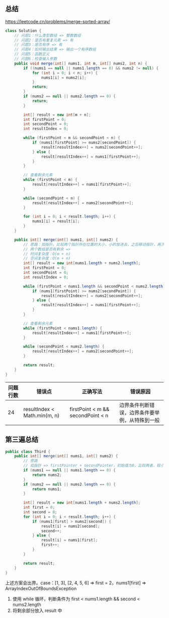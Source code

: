 ## 总结

https://leetcode.cn/problems/merge-sorted-array/

```java
class Solution {
    // 问题1：什么类型数组 => 整数数组
    // 问题2：是否有重复元素 => 有
    // 问题3：是否有序 => 有
    // 问题4：如何输出结果 => 输出一个有序数组
    // 问题5：函数定义
    // 问题6：检查输入参数
    public void merge(int[] nums1, int m, int[] nums2, int n) {
        if ((nums1 == null || nums1.length == 0) && nums2 != null) {
            for (int i = 0; i < n; i++) {
                nums1[i] = nums2[i];
            }
            return;
        }
        if (nums2 == null || nums2.length == 0) {
            return;
        }

        int[] result = new int[m + n];
        int firstPoint = 0;
        int secondPoint = 0;
        int resultIndex = 0;

        while (firstPoint < m && secondPoint < n) {
            if (nums1[firstPoint] >= nums2[secondPoint]) {
                result[resultIndex++] = nums2[secondPoint++];
            } else {
                result[resultIndex++] = nums1[firstPoint++];
            }
        }

        // 查看剩余元素
        while (firstPoint < m) {
            result[resultIndex++] = nums1[firstPoint++];
        }

        while (secondPoint < n) {
            result[resultIndex++] = nums2[secondPoint++];
        }

        for (int i = 0; i < result.length; i++) {
            nums1[i] = result[i];
        }
    }

    public int[] merge(int[] nums1, int[] nums2) {
        // 思路：双指针。比较两个指针所在位置的大小，小的放进去，之后移动指针，再次比较
        // 两个数组是否有剩余 =>
        // 时间复杂度：O(m + n)
        // 空间复杂度：O(m + n)
        int[] result = new int[nums1.length + nums2.length];
        int firstPoint = 0;
        int secondPoint = 0;
        int resultIndex = 0;

        while (firstPoint < nums1.length && secondPoint < nums2.length) {
            if (nums1[firstPoint] >= nums2[secondPoint]) {
                result[resultIndex++] = nums2[secondPoint++];
            } else {
                result[resultIndex++] = nums1[firstPoint++];
            }
        }

        // 查看剩余元素
        while (firstPoint < nums1.length) {
            result[resultIndex++] = nums1[firstPoint++];
        }

        while (secondPoint < nums2.length) {
            result[resultIndex++] = nums2[secondPoint++];
        }

        return result;
    }
}
```

| 问题行数 | 错误点                          | 正确写法                              | 错误原因                    |
|------|------------------------------|-----------------------------------|-------------------------|
| 24   | resultIndex < Math.min(m, n) | firstPoint < m && secondPoint < n | 边界条件判断错误，边界条件要举例，从特殊到一般 |

## 第三遍总结

```java
public class Third {
    public int[] merge(int[] nums1, int[] nums2) {
        // 思路
        // 双指针 => firstPointer + secondPointer，初始值为0，比较两者，较小的放入 result 中，之后移动较小的指针，继续比较。O(m + n)
        if (nums1 == null || nums1.length == 0) {
            return nums2;
        }
        if (nums2 == null || nums2.length == 0) {
            return nums1;
        }

        int[] result = new int[nums1.length + nums2.length];
        int first = 0;
        int second = 0;
        for (int i = 0; i < result.length; i++) {
            if (nums1[first] > nums2[second]) {
                result[i] = nums2[second];
                second++;
            } else {
                result[i] = nums1[first];
                first++;
            }
        }

        return result;
    }
}
```

上述方案会出界。case：[1, 3], [2, 4, 5, 6] => first = 2，nums1[first] => ArrayIndexOutOfBoundsException

1. 使用 while 循环，判断条件为 first < nums1.length && second < nums2.length
2. 将剩余部分放入 result 中 

